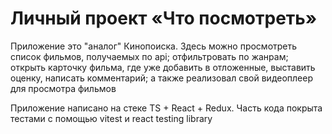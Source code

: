 # Личный проект «Что посмотреть»

Приложение это "аналог" Кинопоиска. Здесь можно просмотреть список фильмов, получаемых по api; отфильтровать по жанрам; открыть карточку фильма, где уже добавить в отложенные, выставить оценку, написать комментарий; а также реализовал свой видеоплеер для просмотра фильмов

Приложение написано на стеке TS + React + Redux. Часть кода покрыта тестами с помощью vitest и react testing library
